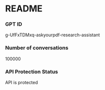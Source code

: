 # README
### GPT ID
 g-UfFxTDMxq-askyourpdf-research-assistant
### Number of conversations
 100000
### API Protection Status
API is protected
